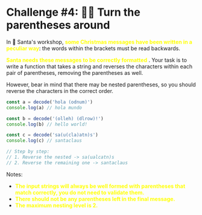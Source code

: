 # Challenge #4: 😵‍💫 Turn the parentheses around

In 🎅 Santa's workshop, <span style="color:yellow">**some Christmas messages have been written in a peculiar way**</span>: the words within the brackets must be read backwards.

<span style="color:yellow">**Santa needs these messages to be correctly formatted**</span>
. Your task is to write a function that takes a string and reverses the characters within each pair of parentheses, removing the parentheses as well.

However, bear in mind that there may be nested parentheses, so you should reverse the characters in the correct order.

```JavaScript
const a = decode('hola (odnum)')
console.log(a) // hola mundo

const b = decode('(olleh) (dlrow)!')
console.log(b) // hello world!

const c = decode('sa(u(cla)atn)s')
console.log(c) // santaclaus

// Step by step:
// 1. Reverse the nested -> sa(ualcatn)s
// 2. Reverse the remaining one -> santaclaus
```
Notes:

* <span style="color:yellow">**The input strings will always be well formed with parentheses that match correctly, you do not need to validate them.**</span>
* <span style="color:yellow">**There should not be any parentheses left in the final message.**</span>
* <span style="color:yellow">**The maximum nesting level is 2.**</span>
